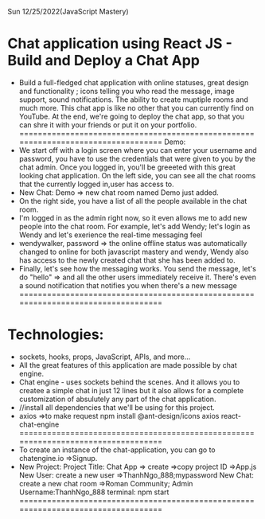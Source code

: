 Sun 12/25/2022(JavaScript Mastery)
# Chat application using React JS - Build and Deploy a Chat App 
- Build a full-fledged chat application with online statuses, great design and functionality ; icons telling you who read the message, image support, sound notifications. The ability to create muptiple rooms and much more. This chat app is like no other that you can currently find on YouTube. At the end, we're going to deploy the chat app, so that you can shre it with your friends or put it on your portfolio.
==================================================================================
Demo:
- We start off with a login screen where you can enter your username and password, you have to use the credentials that were given to you by the chat admin. Once you logged in, you'll be greeeted with this great looking chat application. On the left side, you can see all the chat rooms that the currently logged in,user has access to.
- New Chat: Demo => new chat room named Demo just added.
- On the right side, you have a list of all the people available in the chat room.
- I'm logged in as the admin right now, so it even allows me to add new people into the chat room. For example, let's add Wendy; let's login as Wendy and let's exerience the real-time messaging feel
- wendywalker, password => the online offline status was automatically changed to online for both javascript mastery and wendy, Wendy also has access to the newly created chat that she has been added to. 
- Finally, let's see how the messaging works. You send the message, let's do "hello" => and all the other users immediately receive it. There's even a sound notification that notifies you when there's a new message
==================================================================================
# Technologies:
- sockets, hooks, props, JavaScript, APIs, and more...
- All the great features of this application are made possible by chat engine.
- Chat engine - uses sockets behind the scenes. And it allows you to createe a simple chat in just 12 lines but it also allows for a complete customization of absulutely any part of the chat application.
- //install all dependencies that we'll be using for this project.
- axios =>to make request
npm install @ant-design/icons axios react-chat-engine
==================================================================================
- To create an instance of the chat-application, you can go to chatengine.io =>Signup.
- New Project: 
Project Title: Chat App => create =>copy project ID =>App.js
New User: create a new user =>ThanhNgo_888;mypassword
New Chat: create a new chat room =>Roman Community; Admin Username:ThanhNgo_888
terminal: npm start
==================================================================================
